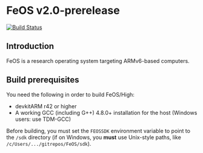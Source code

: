# FeOS v2.0-prerelease
[![Build Status](https://travis-ci.org/fincs/FeOS-v2.svg)](https://travis-ci.org/fincs/FeOS-v2)

## Introduction

FeOS is a research operating system targeting ARMv6-based computers.

## Build prerequisites

You need the following in order to build FeOS/High:

- devkitARM r42 or higher
- A working GCC (including G++) 4.8.0+ installation for the host (Windows users: use TDM-GCC)

Before building, you must set the `FEOSSDK` environment variable to point to the `/sdk` directory (if on Windows, you **must** use Unix-style paths, like `/c/Users/.../gitrepos/FeOS/sdk`).
